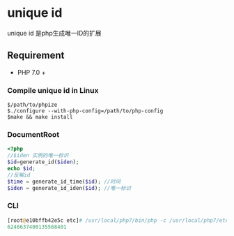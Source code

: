 # unique id

unique id 是php生成唯一ID的扩展 

## Requirement
- PHP 7.0 +

### Compile unique id in Linux

```
$/path/to/phpize
$./configure --with-php-config=/path/to/php-config
$make && make install
```

### DocumentRoot

```php
<?php
//$iden 实例的唯一标识
$id=generate_id($iden);
echo $id;
//反解id
$time = generate_id_time($id); //时间
$iden = generate_id_iden($id); //唯一标识

```
### CLI

```php
[root@e10bffb42e5c etc]# /usr/local/php7/bin/php -c /usr/local/php7/etc/php.ini  -r "echo generate_id(1);"
6246637400135568401
```
